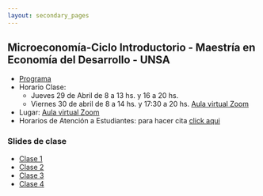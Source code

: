 ```yaml
---
layout: secondary_pages
---
```


## Microeconomía-Ciclo Introductorio - Maestría en Economía del Desarrollo - UNSA

- [Programa](MED/Syllabus_IntroMicro.pdf)
- Horario Clase:
	-  Jueves 29 de Abril de 8 a 13 hs. y 16 a 20 hs. 
	- Viernes 30 de abril de 8 a 14 hs. y 17:30 a 20 hs.   [Aula virtual Zoom](https://uniandes-edu-co.zoom.us/j/82680545784)
- Lugar: [Aula virtual Zoom](https://uniandes-edu-co.zoom.us/j/83740685015)
- Horarios de Atención a Estudiantes: para hacer cita [click aqui](https://calendly.com/i-sarmiento/horarios-atencion-estudiantes)
	
	
### Slides de clase

- [Clase 1]()
- [Clase 2]()
- [Clase 3]()
- [Clase 4]()

